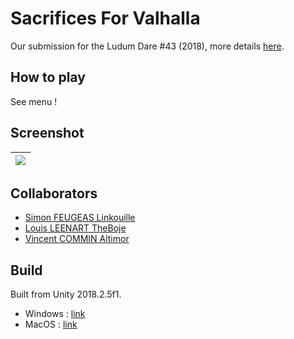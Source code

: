 # Sacrifices For Valhalla

Our submission for the Ludum Dare #43 (2018), more details [here](https://ldjam.com/events/ludum-dare/43/ld43-wip).

## How to play 

See menu ! 

## Screenshot

|![](https://static.jam.vg/raw/c3f/d1/z/1bb46.png)|
|-|

## Collaborators

- [Simon FEUGEAS Linkouille](https://github.com/linkouille)
- [Louis LEENART TheBoje](https://github.com/TheBoje)
- [Vincent COMMIN Altimor](https://github.com/Altimors)

## Build

Built from Unity 2018.2.5f1.

- Windows : [link](https://drive.google.com/file/d/1eOhYNufJaN-9Ae8iMmBNUF9xFdLlH0J4/view?usp=sharing)
- MacOS : [link](https://drive.google.com/file/d/1dUsgYJd2uRUk8a_LJVn9tdt-_CsOvBoW/view?usp=sharing)

